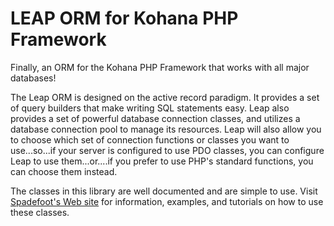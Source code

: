 # LEAP ORM for Kohana PHP Framework

Finally, an ORM for the Kohana PHP Framework that works with all major databases!

The Leap ORM is designed on the active record paradigm.  It provides a set of query builders that
make writing SQL statements easy.  Leap also provides a set of powerful database connection classes,
and utilizes a database connection pool to manage its resources.  Leap will also allow you to choose
which set of connection functions or classes you want to use...so...if your server is configured to use
PDO classes, you can configure Leap to use them...or....if you prefer to use PHP's standard functions,
you can choose them instead.

The classes in this library are well documented and are simple to use.  Visit [Spadefoot's Web site](http://orm.spadefootcode.com)
for information, examples, and tutorials on how to use these classes.
